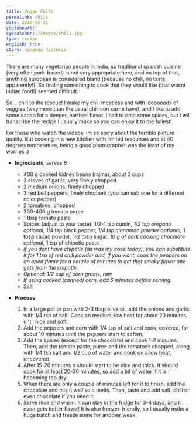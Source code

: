 ```yaml
---
title: Vegan Chili
permalink: chili
date: 2016-05-31
youtubeurl: 
eyecatcher: /images/chili.jpg
type: recipe
english: true
story: ninguna historia
---
```


There are many vegetarian people in India, so traditional spanish cuisine (very often pork-based) is not very appropriate here, and on top of that, anything european is considered bland (because no chili, no taste, apparently!). So finding something to cook that they would like (that wasnt indian food!) seemed difficult.

So... chili to the rescue! I make my chili meatless and with loooooads of veggies (way more than the usual chili con carne have), and I like to add some cacao for a deeper, earthier flavor. I had to omit some spices, but I will transcribe the recipe I usually make so you can enjoy it to the fullest! 

For those who watch the videos: im so sorry about the terrible picture quality. But cooking in a new kitchen with limited resources and at 40 degrees temperature, being a good photographer was the least of my worries :)


* **Ingredients**, _serves 6_
  - 400 g cooked kidney beans (rajma), about 3 cups
  - 2 cloves of garlic, very finely chopped
  - 2 medium onions, finely chopped
  - 3 red bell peppers, finely chopped (you can sub one for a different color pepper)
  - 2 tomatoes, chopped 
  - 300-400 g tomato puree
  - 1 tbsp tomato paste
  - Spices (adjust to your taste): 1/2-1 tsp cumin, _1/2 tsp oregano optional_, 1/4 tsp black pepper, _1/4 tsp cinnamon powder optional_, 1 tbsp cacao powder, 1-2 tbsp sugar, _10 g of dark cooking chocolate optional_, 1 tsp of chipotle paste
   - _if you dont have chipotle (as was my case today), you can substitute it for 1 tsp of red chili powder and, if you want, cook the peppers on an open flame for a couple of minutes to get that smoky flavor one gets from the chipotle._
  - _Optional: 1/2 cup of corn grains, raw_ 
   - _If using cooked (canned) corn, add 5 minutes before serving._
  - Salt

* **Process**
  1. In a large pot or pan with 2-3 tbsp olive oil, add the onions and garlic with 1/4 tsp of salt. Cook on medium-low heat for about 20 minutes until nice and soft. 
  2. Add the peppers and corn with 1/4 tsp of salt and cook, covered, for about 10 minutes until the peppers start to soften. 
  3. Add the spices (except for the chocolate) and cook 1-2 minutes. Then, add the tomato paste, puree and the tomatoes chopped, along with 1/4 tsp salt and 1/2 cup of water and cook on a low heat, uncovered. 
  4. After 15-20 minutes it should start to be nice and thick. It should cook for at least 20-30 minutes, so add a bit of water if it is becoming too dry. 
  5. When there are only a couple of minutes left for it to finish, add the chocolate and mix it well so it melts. Then, taste and add salt, chili or even chocolate if you need it. 
  6. Serve nice and warm. It can stay in the fridge for 3-4 days, and it even gets better flavor! It is also freezer-friendly, so I usually make a huge batch and freeze some for another week.

